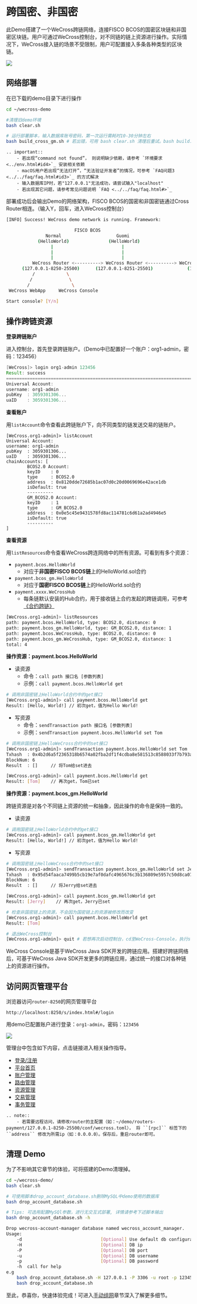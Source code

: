 # 跨国密、非国密

此Demo搭建了一个WeCross跨链网络，连接FISCO BCOS的国密区块链和非国密区块链。用户可通过WeCross控制台，对不同链的链上资源进行操作。实际情况下，WeCross接入链的场景不受限制，用户可配置接入多条各种类型的区块链。

![](../../images/tutorial/demo_cross_gm.png)

## 网络部署

在已下载的demo目录下进行操作

```bash
cd ~/wecross-demo

#清理旧demo环境
bash clear.sh

# 运行部署脚本，输入数据库账号密码，第一次运行需耗时10-30分钟左右
bash build_cross_gm.sh # 若出错，可用 bash clear.sh 清理后重试。bash build.sh -h 可查看更多用法
```

```eval_rst
.. important::
    - 若出现“command not found”， 则说明缺少依赖，请参考 `环境要求 <../env.html#id4>`_ 安装相关依赖
    - macOS用户若出现“无法打开”，“无法验证开发者”的情况，可参考 `FAQ问题3 <../../faq/faq.html#id3>`_ 的方式解决
    - 输入数据库IP时，若"127.0.0.1"无法成功，请尝试输入"localhost"
    - 若出现其它问题，请参考常见问题说明 `FAQ <../../faq/faq.html#>`_
```

部署成功后会输出Demo的网络架构，FISCO BCOS的国密和非国密链通过Cross Router相连。（输入Y，回车，进入WeCross控制台）

```bash
[INFO] Success! WeCross demo network is running. Framework:

                          FISCO BCOS
               Normal                     Guomi
            (HelloWorld)               (HelloWorld)
                 |                          |
                 |                          |
                 |                          |
          WeCross Router <----------> WeCross Router <----------> WeCross Account Manager
      (127.0.0.1-8250-25500)      (127.0.0.1-8251-25501)             (127.0.0.1:8340)
          /            \
         /              \
        /                \
 WeCross WebApp     WeCross Console
    
Start console? [Y/n]
```

## 操作跨链资源

**登录跨链账户**

进入控制台，首先登录跨链账户。（Demo中已配置好一个账户：org1-admin，密码：123456）

``` groovy
[WeCross]> login org1-admin 123456
Result: success
=============================================================================================
Universal Account:
username: org1-admin
pubKey  : 3059301306...
uaID    : 3059301306...
```

**查看账户**

用`listAccount`命令查看此跨链账户下，向不同类型的链发送交易的链账户。

``` gr
[WeCross.org1-admin]> listAccount
Universal Account:
username: org1-admin
pubKey  : 3059301306...
uaID    : 3059301306...
chainAccounts: [
        BCOS2.0 Account:
        keyID    : 0
        type     : BCOS2.0
        address  : 0x8120dde72685b1ac07d0c20d0069696e42ace1db
        isDefault: true
        ----------
        GM_BCOS2.0 Account:
        keyID    : 1
        type     : GM_BCOS2.0
        address  : 0x0e5c45e9431578fd8ac114781c6d61a2ad4946e5
        isDefault: true
        ----------
]
```

**查看资源**

用`listResources`命令查看WeCross跨连网络中的所有资源。可看到有多个资源：

* `payment.bcos.HelloWorld`
  * 对应于**非国密FISCO BCOS链**上的HelloWorld.sol合约
* `payment.bcos_gm.HelloWorld`
  * 对应于**国密FISCO BCOS链**上的HelloWorld.sol合约
* `payment.xxxx.WeCrossHub`
  * 每条链默认安装的Hub合约，用于接收链上合约发起的跨链调用，可参考[《合约跨链》](../../dev/interchain.html)

```bash
[WeCross.org1-admin]> listResources
path: payment.bcos.HelloWorld, type: BCOS2.0, distance: 0
path: payment.bcos_gm.HelloWorld, type: GM_BCOS2.0, distance: 1
path: payment.bcos.WeCrossHub, type: BCOS2.0, distance: 0
path: payment.bcos_gm.WeCrossHub, type: GM_BCOS2.0, distance: 1
total: 4
```

**操作资源：payment.bcos.HelloWorld**

- 读资源
  - 命令：`call path 接口名 [参数列表]`
  - 示例：`call payment.bcos.HelloWorld get`

```bash
# 调用非国密链上HelloWorld合约中的get接口
[WeCross.org1-admin]> call payment.bcos.HelloWorld get
Result: [Hello, World!] // 初次get，值为Hello World!
```

- 写资源
  - 命令：`sendTransaction path 接口名 [参数列表]`
  - 示例：`sendTransaction payment.bcos.HelloWorld set Tom`

```bash
# 调用非国密链上HelloWeCross合约中的set接口
[WeCross.org1-admin]> sendTransaction payment.bcos.HelloWorld set Tom
Txhash  : 0x4b2d6a5f2365318b6574a02fba2df1f4cdba8e581513c8588033f7b793afc061
BlockNum: 6
Result  : []     // 将Tom给set进去

[WeCross.org1-admin]> call payment.bcos.HelloWorld get
Result: [Tom]    // 再次get，Tom已set
```

**操作资源：payment.bcos_gm.HelloWorld**

跨链资源是对各个不同链上资源的统一和抽象，因此操作的命令是保持一致的。

- 读资源

```bash
# 调用国密链上HelloWorld合约中的get接口
[WeCross.org1-admin]> call payment.bcos_gm.HelloWorld get
Result: [Hello, World!] // 初次get，值为Hello World!
```

- 写资源

```bash
# 调用国密链上HelloWeCross合约中的set接口
[WeCross.org1-admin]> sendTransaction payment.bcos_gm.HelloWorld set Jerry
Txhash  : 0x95d54faaca7499b5cb19e7af0dafc4965676c3b136809e5957c50d8ca07ed408
BlockNum: 6
Result  : []     // 将Jerry给set进去

[WeCross.org1-admin]> call payment.bcos_gm.HelloWorld get
Result: [Jerry]    // 再次get，Jerry已set

# 检查非国密链上的资源，不会因为国密链上的资源被修改而改变
[WeCross.org1-admin]> call payment.bcos.HelloWorld get
Result: [Tom]

# 退出WeCross控制台
[WeCross.org1-admin]> quit # 若想再次启动控制台，cd至WeCross-Console，执行start.sh即可
```

WeCross Console是基于WeCross Java SDK开发的跨链应用。搭建好跨链网络后，可基于WeCross Java SDK开发更多的跨链应用，通过统一的接口对各种链上的资源进行操作。

## 访问网页管理平台

浏览器访问`router-8250`的网页管理平台

``` url
http://localhost:8250/s/index.html#/login
```

用demo已配置账户进行登录：`org1-admin`，密码：`123456`

![](../../images/tutorial/page_gm.png)

管理台中包含如下内容，点击链接进入相关操作指导。

* [登录/注册](../../manual/webApp.html#id11)
* [平台首页](../../manual/webApp.html#id12)
* [账户管理](../../manual/webApp.html#id13)
* [路由管理](../../manual/webApp.html#id14)
* [资源管理](../../manual/webApp.html#id15)
* [交易管理](../../manual/webApp.html#id16)
* [事务管理](../../manual/webApp.html#id17)

``` eval_rst
.. note::
    - 若需要远程访问，请修改router的主配置（如：~/demo/routers-payment/127.0.0.1-8250-25500/conf/wecross.toml）， 将 ``[rpc]`` 标签下的 ``address`` 修改为所需ip（如：0.0.0.0）。保存后，重启router即可。
```

## 清理 Demo

为了不影响其它章节的体验，可将搭建的Demo清理掉。

``` bash
cd ~/wecross-demo/
bash clear.sh

# 可使用脚本drop_account_database.sh删除MySQL中demo使用的数据库
bash drop_account_database.sh

# Tips: 可选用配置MySQl参数，进行无交互式部署, 详情请参考下述脚本输出
bash drop_account_database.sh -h

Drop wecross-account-manager database named wecross_account_manager.
Usage:
    -d                              [Optional] Use default db configuration: -H 127.0.0.1 -P 3306 -u root -p 123456
    -H                              [Optional] DB ip
    -P                              [Optional] DB port
    -u                              [Optional] DB username
    -p                              [Optional] DB password
    -h  call for help
e.g
    bash drop_account_database.sh -H 127.0.0.1 -P 3306 -u root -p 123456
    bash drop_account_database.sh
```

至此，恭喜你，快速体验完成！可进入[手动组网](../deploy/index.md)章节深入了解更多细节。
